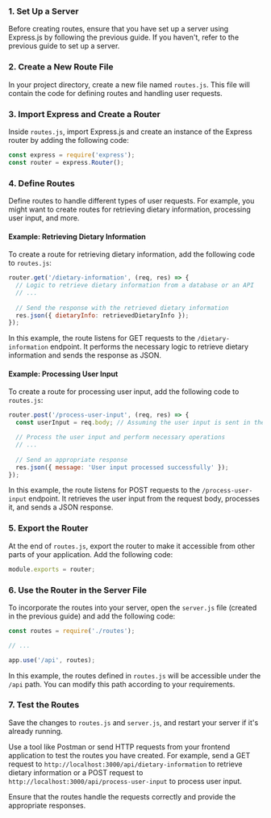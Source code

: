 
### 1. Set Up a Server
Before creating routes, ensure that you have set up a server using Express.js by following the previous guide. If you haven't, refer to the previous guide to set up a server.

### 2. Create a New Route File
In your project directory, create a new file named `routes.js`. This file will contain the code for defining routes and handling user requests.

### 3. Import Express and Create a Router
Inside `routes.js`, import Express.js and create an instance of the Express router by adding the following code:

```javascript
const express = require('express');
const router = express.Router();
```

### 4. Define Routes
Define routes to handle different types of user requests. For example, you might want to create routes for retrieving dietary information, processing user input, and more.

#### Example: Retrieving Dietary Information
To create a route for retrieving dietary information, add the following code to `routes.js`:

```javascript
router.get('/dietary-information', (req, res) => {
  // Logic to retrieve dietary information from a database or an API
  // ...
  
  // Send the response with the retrieved dietary information
  res.json({ dietaryInfo: retrievedDietaryInfo });
});
```

In this example, the route listens for GET requests to the `/dietary-information` endpoint. It performs the necessary logic to retrieve dietary information and sends the response as JSON.

#### Example: Processing User Input
To create a route for processing user input, add the following code to `routes.js`:

```javascript
router.post('/process-user-input', (req, res) => {
  const userInput = req.body; // Assuming the user input is sent in the request body

  // Process the user input and perform necessary operations
  // ...
  
  // Send an appropriate response
  res.json({ message: 'User input processed successfully' });
});
```

In this example, the route listens for POST requests to the `/process-user-input` endpoint. It retrieves the user input from the request body, processes it, and sends a JSON response.

### 5. Export the Router
At the end of `routes.js`, export the router to make it accessible from other parts of your application. Add the following code:

```javascript
module.exports = router;
```

### 6. Use the Router in the Server File
To incorporate the routes into your server, open the `server.js` file (created in the previous guide) and add the following code:

```javascript
const routes = require('./routes');

// ...

app.use('/api', routes);
```

In this example, the routes defined in `routes.js` will be accessible under the `/api` path. You can modify this path according to your requirements.

### 7. Test the Routes
Save the changes to `routes.js` and `server.js`, and restart your server if it's already running.

Use a tool like Postman or send HTTP requests from your frontend application to test the routes you have created. For example, send a GET request to `http://localhost:3000/api/dietary-information` to retrieve dietary information or a POST request to `http://localhost:3000/api/process-user-input` to process user input.

Ensure that the routes handle the requests correctly and provide the appropriate responses.

